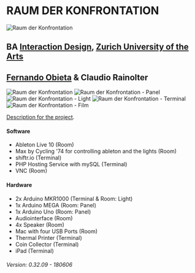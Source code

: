 # RAUM DER KONFRONTATION
![Raum der Konfrontation](https://be.fernando-obieta.com/wp-content/uploads/2019/07/RdK.gif)

## BA [Interaction Design](http://iad.zhdk.ch/), [Zurich University of the Arts](http://zhdk.ch/)
## [Fernando Obieta](http://fernando-obieta.com/) & Claudio Rainolter
![Raum der Konfrontation](https://be.fernando-obieta.com/wp-content/uploads/2019/07/rdk-main.jpg)
![Raum der Konfrontation - Panel](https://be.fernando-obieta.com/wp-content/uploads/2019/07/rdk-panel.jpg)
![Raum der Konfrontation - Light](https://be.fernando-obieta.com/wp-content/uploads/2019/07/rdk-licht.jpg)
![Raum der Konfrontation - Terminal](https://be.fernando-obieta.com/wp-content/uploads/2019/07/rdk-terminal.jpg)
![Raum der Konfrontation - Film](https://be.fernando-obieta.com/wp-content/uploads/2019/07/00013.MTS_.00_05_25_09.Still001.jpg)

[Description for the project](https://www.fernando-obieta.com/raum-der-konfrontation/).

#### Software
- Ableton Live 10 (Room)
- Max by Cycling '74 for controlling ableton and the lights (Room)
- shiftr.io (Terminal)
- PHP Hosting Service with mySQL (Terminal)
- VNC (Room)

#### Hardware
- 2x Arduino MKR1000 (Terminal & Room: Light)
- 1x Arduino MEGA (Room: Panel)
- 1x Arduino Uno (Room: Panel)
- Audiointerface (Room)
- 4x Speaker (Room)
- Mac with four USB Ports (Room)
- Thermal Printer (Terminal)
- Coin Collector (Terminal)
- iPad (Terminal)

###### Version: 0.32.09 - 180606
